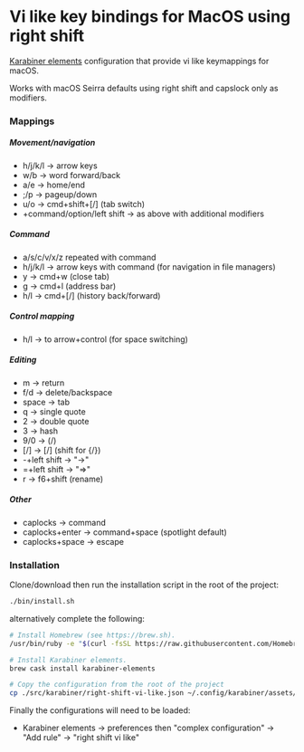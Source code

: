 # Vi like key bindings for MacOS using right shift 

[Karabiner elements](https://github.com/tekezo/Karabiner-Elements) configuration that provide vi like keymappings for macOS. 

Works with macOS Seirra defaults using right shift and capslock only as modifiers.

### Mappings

##### Movement/navigation
- h/j/k/l -> arrow keys
- w/b -> word forward/back
- a/e -> home/end
- ;/p -> pageup/down
- u/o -> cmd+shift+[/] (tab switch)
- +command/option/left shift -> as above with additional modifiers 

##### Command
- a/s/c/v/x/z repeated with command
- h/j/k/l -> arrow keys with command (for navigation in file managers)
- y -> cmd+w (close tab)
- g -> cmd+l (address bar)
- h/l -> cmd+[/] (history back/forward) 

##### Control mapping
- h/l -> to arrow+control (for space switching) 

##### Editing
- m -> return
- f/d -> delete/backspace
- space -> tab
- q -> single quote
- 2 -> double quote
- 3 -> hash
- 9/0 -> (/)
- [/] -> [/] (shift for {/})
- -+left shift -> "->"
- =+left shift -> "=>"
- r -> f6+shift (rename)

##### Other
- caplocks -> command
- caplocks+enter -> command+space (spotlight default)
- caplocks+space -> escape

### Installation

Clone/download then run the installation script in the root of the project:

```sh
./bin/install.sh
```

alternatively complete the following:

```sh
# Install Homebrew (see https://brew.sh).
/usr/bin/ruby -e "$(curl -fsSL https://raw.githubusercontent.com/Homebrew/install/master/install)"

# Install Karabiner elements.
brew cask install karabiner-elements

# Copy the configuration from the root of the project
cp ./src/karabiner/right-shift-vi-like.json ~/.config/karabiner/assets/complex_modifications/right-shift-vi-like.json 
```

Finally the configurations will need to be loaded:
 
 - Karabiner elements -> preferences then "complex configuration" -> "Add rule" -> "right shift vi like"
